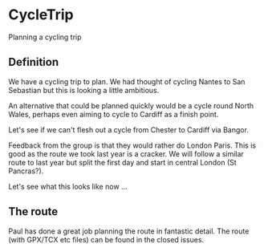 # CycleTrip
Planning a cycling trip

## Definition

We have a cycling trip to plan.  We had thought of cycling Nantes to San
Sebastian but this is looking a little ambitious.

An alternative that could be planned quickly would be a cycle round North Wales, perhaps even aiming to cycle to Cardiff as a finish point.

Let's see if we can't flesh out a cycle from Chester to Cardiff via Bangor.

Feedback from the group is that they would rather do London Paris.  This is good as the route we took last year is a cracker.  We will follow a similar route to last year but split the first day and start in central London (St Pancras?).

Let's see what this looks like now ...

## The route

Paul has done a great job planning the route in fantastic detail.  The route (with GPX/TCX etc files) can be found in the closed issues.
